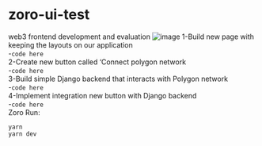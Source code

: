 # zoro-ui-test
web3 frontend development and evaluation
![image](https://github.com/user-attachments/assets/38a6a653-72e9-4bf3-926f-570941126c78)
1-Build new page with keeping the layouts on our application\
-`code here`\
2-Create new button called ‘Connect polygon network\
-`code here`\
3-Build simple Django backend that interacts with Polygon network\
-`code here`\
4-Implement integration new button with Django backend\
-`code here`\
Zoro Run:

    yarn
    yarn dev
